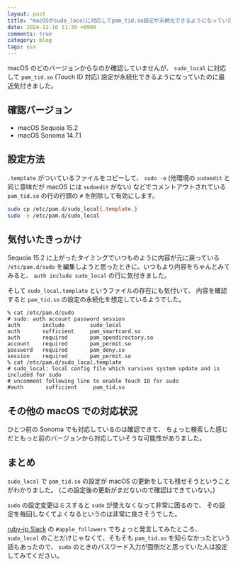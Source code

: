 ```yaml
---
layout: post
title: "macOSがsudo_localに対応してpam_tid.so設定が永続化できるようになっていた"
date: 2024-12-16 11:30 +0900
comments: true
category: blog
tags: osx
---
```

macOS のどのバージョンからなのか確認していませんが、
`sudo_local` に対応して `pam_tid.so` (Touch ID 対応) 設定が永続化できるようになっていたのに最近気付きました。

<!--more-->

## 確認バージョン

- macOS Sequoia 15.2
- macOS Sonoma 14.7.1

## 設定方法

`.template` がついているファイルをコピーして、
`sudo -e` (他環境の `sudoedit` と同じ意味だが macOS には `sudoedit` がない)
などでコメントアウトされている `pam_tid.so` の行の行頭の `#` を削除して有効にします。

```bash
sudo cp /etc/pam.d/sudo_local{.template,}
sudo -e /etc/pam.d/sudo_local
```

## 気付いたきっかけ

Sequoia 15.2 に上がったタイミングでいつものように内容が元に戻っている `/etc/pam.d/sudo` を編集しようと思ったときに、いつもより内容をちゃんとみてみると、
`auth include sudo_local`
の行に気付きました。

そして `sudo_local.template` というファイルの存在にも気付いて、
内容を確認すると `pam_tid.so` の設定の永続化を想定しているようでした。

```console
% cat /etc/pam.d/sudo
# sudo: auth account password session
auth       include        sudo_local
auth       sufficient     pam_smartcard.so
auth       required       pam_opendirectory.so
account    required       pam_permit.so
password   required       pam_deny.so
session    required       pam_permit.so
% cat /etc/pam.d/sudo_local.template
# sudo_local: local config file which survives system update and is included for sudo
# uncomment following line to enable Touch ID for sudo
#auth       sufficient     pam_tid.so
```

## その他の macOS での対応状況

ひとつ前の Sonoma でも対応しているのは確認できて、
ちょっと検索した感じだともっと前のバージョンから対応していそうな可能性がありました。

## まとめ

`sudo_local` で `pam_tid.so` の設定が macOS の更新をしても残せそうということがわかりました。
(この設定後の更新がまだないので確認はできていない。)

`sudo` の設定変更はミスすると `sudo` が使えなくなって非常に困るので、
その設定を毎回しなくてよくなるというのは非常に良さそうでした。

[ruby-jp Slack](https://ruby-jp.github.io/) の `#apple_followers` でちょっと発言してみたところ、
`sudo_local` のことだけじゃなくて、そもそも `pam_tid.so` を知らなかったという話もあったので、
`sudo` のときのパスワード入力が面倒だと思っていた人は設定してみてください。
